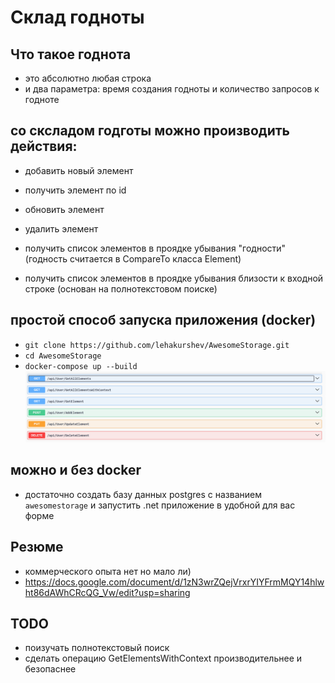 # Склад годноты

## Что такое годнота
 - это абсолютно любая строка
 - и два параметра: время создания годноты и количество запросов к годноте

## со сксладом годготы можно производить действия:
 - добавить новый элемент
 - получить элемент по id
 - обновить элемент
 - удалить элемент

 - получить список элементов в проядке убывания "годности" (годность считается в CompareTo класса Element)
 - получить список элементов в проядке убывания близости к входной строке (основан на полнотекстовом поиске)

## простой способ запуска приложения (docker)

 - `git clone https://github.com/lehakurshev/AwesomeStorage.git`
 - `cd AwesomeStorage`
 - `docker-compose up --build`
 ![alt text](https://github.com/lehakurshev/AwesomeStorage/blob/main/png/1.png)

## можно и без docker
 - достаточно создать базу данных postgres с названием `awesomestorage` и запустить .net приложение в удобной для вас форме

## Резюме
 - коммерческого опыта нет но мало ли)
 - https://docs.google.com/document/d/1zN3wrZQejVrxrYIYFrmMQY14hlwht86dAWhCRcQG_Vw/edit?usp=sharing

## TODO
- поизучать полнотекстовый поиск
- сделать операцию GetElementsWithContext производительнее и безопаснее
